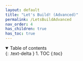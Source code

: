 ```yaml
---
layout: default
title: "Let's Build! (Advanced)"
permalink: /LetsBuildAdvanced
nav_order: 4
has_children: true
has_toc: true
---
```


<details open markdown="block">
  <summary>
    Table of contents
  </summary>
  {: .text-delta }
1. TOC
{:toc}
</details>
